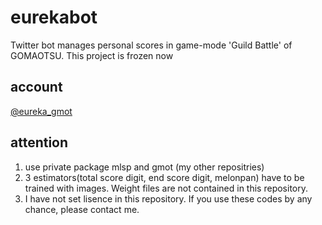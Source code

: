 # eurekabot
Twitter bot manages personal scores in game-mode 'Guild Battle' of GOMAOTSU.
This project is frozen now

## account
[@eureka_gmot](https://twitter.com/eureka_gmot)

## attention
1. use private package mlsp and gmot (my other repositries)
2. 3 estimators(total score digit, end score digit, melonpan) have to be trained with images.
   Weight files are not contained in this repository.
3. I have not set lisence in this repository. If you use these codes by any chance, please contact me.
